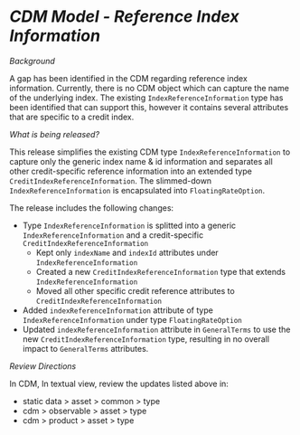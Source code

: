 # *CDM Model - Reference Index Information*

_Background_

A gap has been identified in the CDM regarding reference index information. Currently, there is no CDM object which can capture the name of the underlying index. The existing `IndexReferenceInformation` type has been identified that can support this, however it contains several attributes that are specific to a credit index.

_What is being released?_

This release simplifies the existing CDM type `IndexReferenceInformation` to capture only the generic index name & id information and separates all other credit-specific reference information into an extended type `CreditIndexReferenceInformation`. The slimmed-down `IndexReferenceInformation` is encapsulated into `FloatingRateOption`.

The release includes the following changes:

- Type `IndexReferenceInformation` is splitted into a generic `IndexReferenceInformation` and a credit-specific `CreditIndexReferenceInformation`
  - Kept only `indexName` and `indexId` attributes under `IndexReferenceInformation`
  - Created a new `CreditIndexReferenceInformation` type that extends `IndexReferenceInformation`
  - Moved all other specific credit reference attributes to `CreditIndexReferenceInformation`
- Added `indexReferenceInformation` attribute of type `IndexReferenceInformation` under type `FloatingRateOption`
- Updated `indexReferenceInformation` attribute in `GeneralTerms` to use the new `CreditIndexReferenceInformation` type, resulting in no overall impact to `GeneralTerms` attributes.

_Review Directions_

In CDM, In textual view, review the updates listed above in:
	
 - static data > asset > common > type
 - cdm > observable > asset > type
 - cdm > product > asset > type
